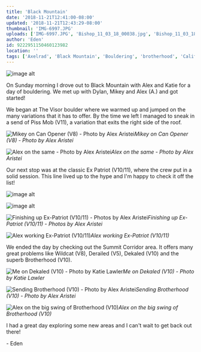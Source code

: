 ```yaml
---
title: 'Black Mountain'
date: '2018-11-21T12:41:00-08:00'
updated: '2018-11-21T12:43:29-08:00'
thumbnail: 'IMG-6997.JPG'
uploads: ['IMG-6997.JPG', 'Bishop_11_03_18_00038.jpg', 'Bishop_11_03_18_00035.jpg', 'Bishop_11_03_18_00060.jpg', 'Bishop_11_03_18_00063.jpg', 'Bishop_11_03_18_00068.jpg', 'IMG-6970.JPG', 'IMG-6987.JPG', 'Bishop_11_03_18_00330%202.jpg', 'IMG-6999.JPG']
author: 'Eden'
id: 9222951150460123982
location: ''
tags: ['Axelrad', 'Black Mountain', 'Bouldering', 'brotherhood', 'California', 'Climbing', 'ex patriot', 'granite']
---
```


![image alt](uploads/IMG-6997.JPG)

On Sunday morning I drove out to Black Mountain with Alex and Katie for a day of bouldering. We met up with Dylan, Mikey and Alex (A.) and got started!

We began at The Visor boulder where we warmed up and jumped on the many variations that it has to offer. By the time we left I managed to sneak in a send of Piss Mob (V11), a variation that exits the right side of the roof.

![Mikey on Can Opener (V8) - Photo by Alex Aristei](uploads/Bishop_11_03_18_00038.jpg)*Mikey on Can Opener (V8) - Photo by Alex Aristei*

![Alex on the same - Photo by Alex Aristei](uploads/Bishop_11_03_18_00035.jpg)*Alex on the same - Photo by Alex Aristei*

Our next stop was at the classic Ex Patriot (V10/11), where the crew put in a solid session. This line lived up to the hype and I'm happy to check it off the list!

![image alt](uploads/Bishop_11_03_18_00060.jpg)

![image alt](uploads/Bishop_11_03_18_00063.jpg)

![Finishing up Ex-Patriot (V10/11) - Photos by Alex Aristei](uploads/Bishop_11_03_18_00068.jpg)*Finishing up Ex-Patriot (V10/11) - Photos by Alex Aristei*

![Alex working Ex-Patriot (V10/11)](uploads/IMG-6970.JPG)*Alex working Ex-Patriot (V10/11)*

We ended the day by checking out the Summit Corridor area. It offers many great problems like Wildcat (V8), Derailed (V5), Dekaled (V10) and the superb Brotherhood (V10).

![Me on Dekaled (V10) - Photo by Katie Lawler](uploads/IMG-6987.JPG)*Me on Dekaled (V10) - Photo by Katie Lawler*

![Sending Brotherhood (V10) - Photo by Alex Aristei](uploads/Bishop_11_03_18_00330%202.jpg)*Sending Brotherhood (V10) - Photo by Alex Aristei*

![Alex on the big swing of Brotherhood (V10)](uploads/IMG-6999.JPG)*Alex on the big swing of Brotherhood (V10)*

I had a great day exploring some new areas and I can't wait to get back out there!

\- Eden
